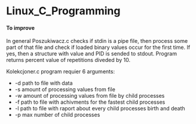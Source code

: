 # Linux_C_Programming

#### To improve

In general Poszukiwacz.c checks if stdin is a pipe file, then process some part of that file and check if loaded binary values occur for the first time.  If yes, then a structure with value and PID is sended to stdout. Program returns percent value of repetitions diveded by 10. 

Kolekcjoner.c program requier 6 arguments:
  - -d path to file with data
  - -s amount of processing values from file
  - -w amount of processing values from file by child processes
  - -f path to file with achivments for the fastest child processes
  - -l path to file with raport about every child processes birth and death
  - -p max number of child processes
